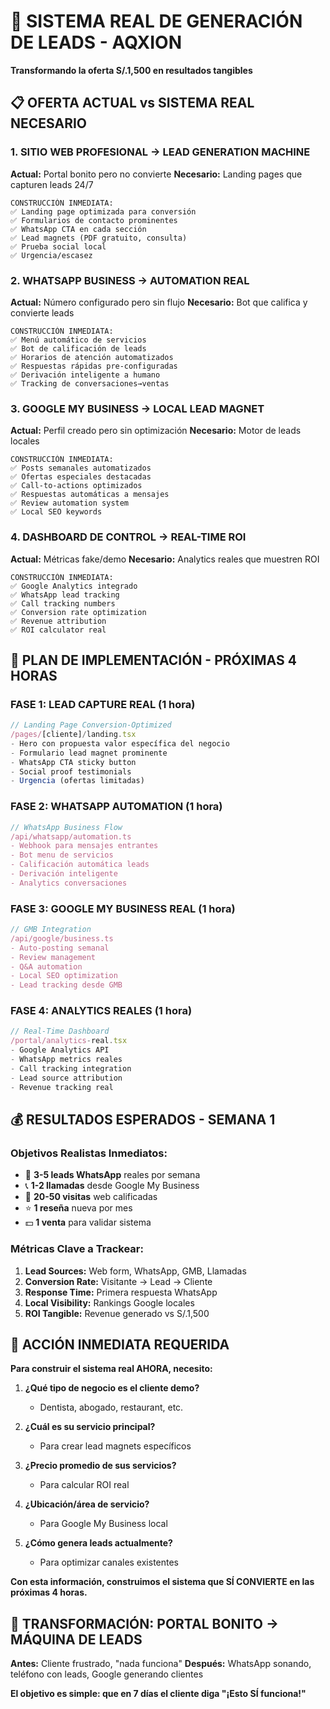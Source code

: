# 🎯 SISTEMA REAL DE GENERACIÓN DE LEADS - AQXION
**Transformando la oferta S/.1,500 en resultados tangibles**

## 📋 **OFERTA ACTUAL vs SISTEMA REAL NECESARIO**

### **1. SITIO WEB PROFESIONAL → LEAD GENERATION MACHINE**

**Actual:** Portal bonito pero no convierte
**Necesario:** Landing pages que capturen leads 24/7

```
CONSTRUCCIÓN INMEDIATA:
✅ Landing page optimizada para conversión
✅ Formularios de contacto prominentes
✅ WhatsApp CTA en cada sección
✅ Lead magnets (PDF gratuito, consulta)
✅ Prueba social local
✅ Urgencia/escasez
```

### **2. WHATSAPP BUSINESS → AUTOMATION REAL**

**Actual:** Número configurado pero sin flujo
**Necesario:** Bot que califica y convierte leads

```
CONSTRUCCIÓN INMEDIATA:
✅ Menú automático de servicios
✅ Bot de calificación de leads
✅ Horarios de atención automatizados
✅ Respuestas rápidas pre-configuradas
✅ Derivación inteligente a humano
✅ Tracking de conversaciones→ventas
```

### **3. GOOGLE MY BUSINESS → LOCAL LEAD MAGNET**

**Actual:** Perfil creado pero sin optimización
**Necesario:** Motor de leads locales

```
CONSTRUCCIÓN INMEDIATA:
✅ Posts semanales automatizados
✅ Ofertas especiales destacadas
✅ Call-to-actions optimizados
✅ Respuestas automáticas a mensajes
✅ Review automation system
✅ Local SEO keywords
```

### **4. DASHBOARD DE CONTROL → REAL-TIME ROI**

**Actual:** Métricas fake/demo
**Necesario:** Analytics reales que muestren ROI

```
CONSTRUCCIÓN INMEDIATA:
✅ Google Analytics integrado
✅ WhatsApp lead tracking
✅ Call tracking numbers
✅ Conversion rate optimization
✅ Revenue attribution
✅ ROI calculator real
```

## 🎯 **PLAN DE IMPLEMENTACIÓN - PRÓXIMAS 4 HORAS**

### **FASE 1: LEAD CAPTURE REAL (1 hora)**
```typescript
// Landing Page Conversion-Optimized
/pages/[cliente]/landing.tsx
- Hero con propuesta valor específica del negocio
- Formulario lead magnet prominente
- WhatsApp CTA sticky button
- Social proof testimonials
- Urgencia (ofertas limitadas)
```

### **FASE 2: WHATSAPP AUTOMATION (1 hora)**
```typescript
// WhatsApp Business Flow
/api/whatsapp/automation.ts
- Webhook para mensajes entrantes
- Bot menu de servicios
- Calificación automática leads
- Derivación inteligente
- Analytics conversaciones
```

### **FASE 3: GOOGLE MY BUSINESS REAL (1 hora)**
```typescript
// GMB Integration
/api/google/business.ts
- Auto-posting semanal
- Review management
- Q&A automation
- Local SEO optimization
- Lead tracking desde GMB
```

### **FASE 4: ANALYTICS REALES (1 hora)**
```typescript
// Real-Time Dashboard
/portal/analytics-real.tsx
- Google Analytics API
- WhatsApp metrics reales
- Call tracking integration
- Lead source attribution
- Revenue tracking real
```

## 💰 **RESULTADOS ESPERADOS - SEMANA 1**

### **Objetivos Realistas Inmediatos:**
- 📱 **3-5 leads WhatsApp** reales por semana
- 📞 **1-2 llamadas** desde Google My Business
- 👀 **20-50 visitas** web calificadas
- ⭐ **1 reseña** nueva por mes
- 💵 **1 venta** para validar sistema

### **Métricas Clave a Trackear:**
1. **Lead Sources:** Web form, WhatsApp, GMB, Llamadas
2. **Conversion Rate:** Visitante → Lead → Cliente
3. **Response Time:** Primera respuesta WhatsApp
4. **Local Visibility:** Rankings Google locales
5. **ROI Tangible:** Revenue generado vs S/.1,500

## 🚨 **ACCIÓN INMEDIATA REQUERIDA**

**Para construir el sistema real AHORA, necesito:**

1. **¿Qué tipo de negocio es el cliente demo?**
   - Dentista, abogado, restaurant, etc.

2. **¿Cuál es su servicio principal?**
   - Para crear lead magnets específicos

3. **¿Precio promedio de sus servicios?**
   - Para calcular ROI real

4. **¿Ubicación/área de servicio?**
   - Para Google My Business local

5. **¿Cómo genera leads actualmente?**
   - Para optimizar canales existentes

**Con esta información, construimos el sistema que SÍ CONVIERTE en las próximas 4 horas.**

## 🎯 **TRANSFORMACIÓN: PORTAL BONITO → MÁQUINA DE LEADS**

**Antes:** Cliente frustrado, "nada funciona"
**Después:** WhatsApp sonando, teléfono con leads, Google generando clientes

**El objetivo es simple: que en 7 días el cliente diga "¡Esto SÍ funciona!"**
